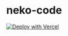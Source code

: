 # neko-code

[![Deploy with Vercel](https://vercel.com/button)](https://vercel.com/new/git/external?repository-url=https://github.com/carljohnvillavito/neko-code)
